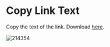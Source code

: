 # Copy Link Text
 Copy the text of the link. Download [here](https://addons.mozilla.org/firefox/addon/copy-link-text-webextension).

![214354](https://github.com/user-attachments/assets/874c784b-d512-4554-bb04-f7b254899b20)


